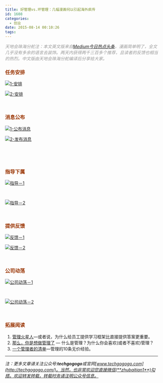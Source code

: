 ```yaml
---
title: 好管理vs.坏管理：几幅漫画何以引起海外疯传
id: 1608
categories:
  - 创业
date: 2015-08-14 00:10:26
tags:
---
```


<span style="color: #999999;">_天地会珠海分舵注：本文英文版来自[Medium今日热点头条](https://medium.com/the-year-of-the-looking-glass/average-manager-vs-great-manager-cf8a2e30907d)，漫画简单明了，全文几乎没有多余的语言去装饰。两天内获得两千三百多个推荐，且读者的反馈也相当的热烈。中文版由天地会珠海分舵编译后分享给大家。_</span>

### <span style="color: #993300;">任务安排</span>

[![1-安排](http://upload-images.jianshu.io/upload_images/264714-62dce396420aac7a.png?imageMogr2/auto-orient/strip%7CimageView2/2/w/1240)](http://upload-images.jianshu.io/upload_images/264714-62dce396420aac7a.png?imageMogr2/auto-orient/strip%7CimageView2/2/w/1240)

[![2-安排](http://upload-images.jianshu.io/upload_images/264714-4057063fef461b7c.png?imageMogr2/auto-orient/strip%7CimageView2/2/w/1240)](http://upload-images.jianshu.io/upload_images/264714-4057063fef461b7c.png?imageMogr2/auto-orient/strip%7CimageView2/2/w/1240)

&nbsp;

### <span style="color: #993300;">消息公布</span>

[![1-公布消息](http://upload-images.jianshu.io/upload_images/264714-156dd4bff0dccf74.png?imageMogr2/auto-orient/strip%7CimageView2/2/w/1240)](http://upload-images.jianshu.io/upload_images/264714-156dd4bff0dccf74.png?imageMogr2/auto-orient/strip%7CimageView2/2/w/1240)

[![2-发布消息](http://upload-images.jianshu.io/upload_images/264714-b3d8635dc6af99a1.png?imageMogr2/auto-orient/strip%7CimageView2/2/w/1240)](http://upload-images.jianshu.io/upload_images/264714-b3d8635dc6af99a1.png?imageMogr2/auto-orient/strip%7CimageView2/2/w/1240)

&nbsp;

&nbsp;

### <span style="color: #993300;">指导下属</span>

[![指导－1](http://upload-images.jianshu.io/upload_images/264714-f27e72b4d64a1502.png?imageMogr2/auto-orient/strip%7CimageView2/2/w/1240)](http://upload-images.jianshu.io/upload_images/264714-f27e72b4d64a1502.png?imageMogr2/auto-orient/strip%7CimageView2/2/w/1240)

&nbsp;

[![指导－2](http://upload-images.jianshu.io/upload_images/264714-bfed5aa9a38f15bc.png?imageMogr2/auto-orient/strip%7CimageView2/2/w/1240)](http://upload-images.jianshu.io/upload_images/264714-bfed5aa9a38f15bc.png?imageMogr2/auto-orient/strip%7CimageView2/2/w/1240)

&nbsp;

### <span style="color: #993300;">提供反馈</span>

[![反馈－1](http://upload-images.jianshu.io/upload_images/264714-9953e53c8fb8ad0a.png?imageMogr2/auto-orient/strip%7CimageView2/2/w/1240)](http://upload-images.jianshu.io/upload_images/264714-9953e53c8fb8ad0a.png?imageMogr2/auto-orient/strip%7CimageView2/2/w/1240)

[![反馈－2](http://upload-images.jianshu.io/upload_images/264714-24f3b12548271c06.png?imageMogr2/auto-orient/strip%7CimageView2/2/w/1240)](http://upload-images.jianshu.io/upload_images/264714-24f3b12548271c06.png?imageMogr2/auto-orient/strip%7CimageView2/2/w/1240)

&nbsp;

### <span style="color: #993300;">公司动荡</span>

[![公司动荡－1](http://upload-images.jianshu.io/upload_images/264714-d14814d1dc53a430.png?imageMogr2/auto-orient/strip%7CimageView2/2/w/1240)](http://upload-images.jianshu.io/upload_images/264714-d14814d1dc53a430.png?imageMogr2/auto-orient/strip%7CimageView2/2/w/1240)

&nbsp;

[![公司动荡－2](http://upload-images.jianshu.io/upload_images/264714-84fa4c2f3dd7116a.png?imageMogr2/auto-orient/strip%7CimageView2/2/w/1240)](http://upload-images.jianshu.io/upload_images/264714-84fa4c2f3dd7116a.png?imageMogr2/auto-orient/strip%7CimageView2/2/w/1240)

&nbsp;

### <span style="color: #993300;">拓展阅读</span>

1.  [管理火星人](https://medium.com/the-year-of-the-looking-glass/managing-with-martians-85aa70a0b87d)—或者说，为什么给员工提供学习框架比直接提供答案更重要。
2.  [那么，你是想做管理了](https://medium.com/the-year-of-the-looking-glass/managing-with-martians-85aa70a0b87d) — 什么是管理？为什么你会喜欢(或者不喜欢)管理？
3.  [一个管理者的清单](https://medium.com/the-year-of-the-looking-glass/managing-with-martians-85aa70a0b87d)—管理的10条无价经验。
&nbsp;

* * *

_注：更多文章请关注公众号:**techgogogo**或官网[www.techgogogo.com](http://techgogogo.com/)。当然，也非常欢迎您直接微信(**zhubaitian1**)勾搭。欢迎转发转载，转载时务请注明公众号信息。_
